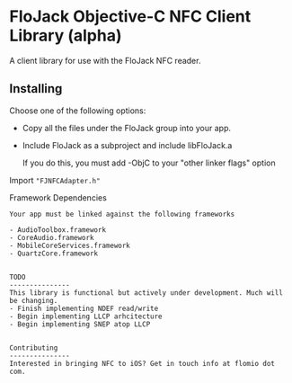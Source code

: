 FloJack Objective-C NFC Client Library (alpha)
================================================

A client library for use with the FloJack NFC reader. 


Installing
----------------
Choose one of the following options:

- Copy all the files under the FloJack group into your app.
- Include FloJack as a subproject and include libFloJack.a

  If you do this, you must add -ObjC to your "other linker flags" option


Import ``"FJNFCAdapter.h"``

Framework Dependencies
``````````````````````
Your app must be linked against the following frameworks

- AudioToolbox.framework
- CoreAudio.framework
- MobileCoreServices.framework
- QuartzCore.framework


TODO
---------------
This library is functional but actively under development. Much will be changing. 
- Finish implementing NDEF read/write 
- Begin implementing LLCP arhcitecture
- Begin implementing SNEP atop LLCP


Contributing
---------------
Interested in bringing NFC to iOS? Get in touch info at flomio dot com.